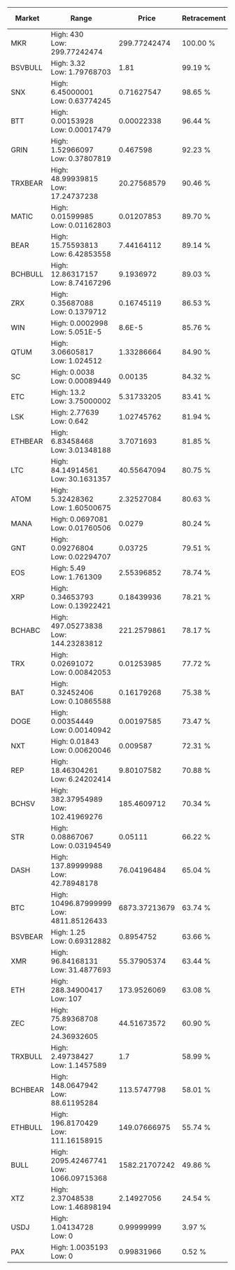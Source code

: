 | Market | Range | Price| Retracement | Doubles to 50% |
| --- | --- | --- | --- | --- |
| MKR | High: 430<br />Low: 299.77242474 | 299.77242474 | 100.00 % | 1.22 |
| BSVBULL | High: 3.32<br />Low: 1.79768703 | 1.81 | 99.19 % | 1.41 |
| SNX | High: 6.45000001<br />Low: 0.63774245 | 0.71627547 | 98.65 % | 4.95 |
| BTT | High: 0.00153928<br />Low: 0.00017479 | 0.00022338 | 96.44 % | 3.84 |
| GRIN | High: 1.52966097<br />Low: 0.37807819 | 0.467598 | 92.23 % | 2.04 |
| TRXBEAR | High: 48.99939815<br />Low: 17.24737238 | 20.27568579 | 90.46 % | 1.63 |
| MATIC | High: 0.01599985<br />Low: 0.01162803 | 0.01207853 | 89.70 % | 1.14 |
| BEAR | High: 15.75593813<br />Low: 6.42853558 | 7.44164112 | 89.14 % | 1.49 |
| BCHBULL | High: 12.86317157<br />Low: 8.74167296 | 9.1936972 | 89.03 % | 1.17 |
| ZRX | High: 0.35687088<br />Low: 0.1379712 | 0.16745119 | 86.53 % | 1.48 |
| WIN | High: 0.0002998<br />Low: 5.051E-5 | 8.6E-5 | 85.76 % | 2.04 |
| QTUM | High: 3.06605817<br />Low: 1.024512 | 1.33286664 | 84.90 % | 1.53 |
| SC | High: 0.0038<br />Low: 0.00089449 | 0.00135 | 84.32 % | 1.74 |
| ETC | High: 13.2<br />Low: 3.75000002 | 5.31733205 | 83.41 % | 1.59 |
| LSK | High: 2.77639<br />Low: 0.642 | 1.02745762 | 81.94 % | 1.66 |
| ETHBEAR | High: 6.83458468<br />Low: 3.01348188 | 3.7071693 | 81.85 % | 1.33 |
| LTC | High: 84.14914561<br />Low: 30.1631357 | 40.55647094 | 80.75 % | 1.41 |
| ATOM | High: 5.32428362<br />Low: 1.60500675 | 2.32527084 | 80.63 % | 1.49 |
| MANA | High: 0.0697081<br />Low: 0.01760506 | 0.0279 | 80.24 % | 1.56 |
| GNT | High: 0.09276804<br />Low: 0.02294707 | 0.03725 | 79.51 % | 1.55 |
| EOS | High: 5.49<br />Low: 1.761309 | 2.55396852 | 78.74 % | 1.42 |
| XRP | High: 0.34653793<br />Low: 0.13922421 | 0.18439936 | 78.21 % | 1.32 |
| BCHABC | High: 497.05273838<br />Low: 144.23283812 | 221.2579861 | 78.17 % | 1.45 |
| TRX | High: 0.02691072<br />Low: 0.00842053 | 0.01253985 | 77.72 % | 1.41 |
| BAT | High: 0.32452406<br />Low: 0.10865588 | 0.16179268 | 75.38 % | 1.34 |
| DOGE | High: 0.00354449<br />Low: 0.00140942 | 0.00197585 | 73.47 % | 1.25 |
| NXT | High: 0.01843<br />Low: 0.00620046 | 0.009587 | 72.31 % | 1.28 |
| REP | High: 18.46304261<br />Low: 6.24202414 | 9.80107582 | 70.88 % | 1.26 |
| BCHSV | High: 382.37954989<br />Low: 102.41969276 | 185.4609712 | 70.34 % | 1.31 |
| STR | High: 0.08867067<br />Low: 0.03194549 | 0.05111 | 66.22 % | 1.18 |
| DASH | High: 137.89999988<br />Low: 42.78948178 | 76.04196484 | 65.04 % | 1.19 |
| BTC | High: 10496.87999999<br />Low: 4811.85126433 | 6873.37213679 | 63.74 % | 1.11 |
| BSVBEAR | High: 1.25<br />Low: 0.69312882 | 0.8954752 | 63.66 % | 1.08 |
| XMR | High: 96.84168131<br />Low: 31.4877693 | 55.37905374 | 63.44 % | 1.16 |
| ETH | High: 288.34900417<br />Low: 107 | 173.9526069 | 63.08 % | 1.14 |
| ZEC | High: 75.89368708<br />Low: 24.36932605 | 44.51673572 | 60.90 % | 1.13 |
| TRXBULL | High: 2.49738427<br />Low: 1.1457589 | 1.7 | 58.99 % | 1.07 |
| BCHBEAR | High: 148.0647942<br />Low: 88.61195284 | 113.5747798 | 58.01 % | 1.04 |
| ETHBULL | High: 196.8170429<br />Low: 111.16158915 | 149.07666975 | 55.74 % | 1.03 |
| BULL | High: 2095.42467741<br />Low: 1066.09715368 | 1582.21707242 | 49.86 % | 0.00 |
| XTZ | High: 2.37048538<br />Low: 1.46898194 | 2.14927056 | 24.54 % | 0.00 |
| USDJ | High: 1.04134728<br />Low: 0 | 0.99999999 | 3.97 % | 0.00 |
| PAX | High: 1.0035193<br />Low: 0 | 0.99831966 | 0.52 % | 0.00 |
